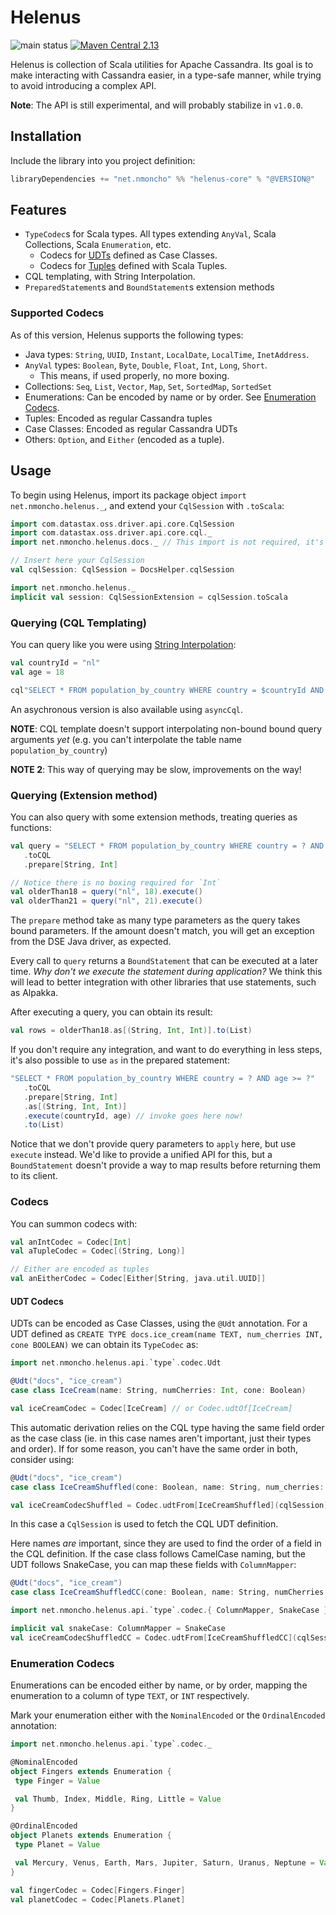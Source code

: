 # Helenus

![main status](https://github.com/nMoncho/helenus/actions/workflows/main.yaml/badge.svg)
[![Maven Central 2.13](https://maven-badges.herokuapp.com/maven-central/net.nmoncho/helenus-core_2.13/badge.svg)](https://maven-badges.herokuapp.com/maven-central/net.nmoncho/helenus-core_2.13)

Helenus is collection of Scala utilities for Apache Cassandra. Its goal is to
make interacting with Cassandra easier, in a type-safe manner, while trying to
avoid introducing a complex API.

**Note**: The API is still experimental, and will probably stabilize in `v1.0.0`.

## Installation

Include the library into you project definition:

```scala
libraryDependencies += "net.nmoncho" %% "helenus-core" % "@VERSION@"
```

## Features

 - `TypeCodec`s for Scala types. All types extending `AnyVal`, Scala Collections, Scala `Enumeration`, etc.
   - Codecs for [UDTs](https://docs.datastax.com/en/cql-oss/3.3/cql/cql_using/useCreateUDT.html) defined as Case Classes.
   - Codecs for [Tuples](https://docs.datastax.com/en/cql-oss/3.3/cql/cql_using/useCreateTableTuple.html) defined with Scala Tuples.
 - CQL templating, with String Interpolation.
 - `PreparedStatement`s and `BoundStatement`s extension methods

### Supported Codecs

As of this version, Helenus supports the following types:

- Java types: `String`, `UUID`, `Instant`, `LocalDate`, `LocalTime`, `InetAddress`.
- `AnyVal` types: `Boolean`, `Byte`, `Double`, `Float`, `Int`, `Long`, `Short`.
  - This means, if used properly, no more boxing.
- Collections: `Seq`, `List`, `Vector`, `Map`, `Set`, `SortedMap`, `SortedSet`
- Enumerations: Can be encoded by name or by order. See [Enumeration Codecs](#enumeration-codecs).
- Tuples: Encoded as regular Cassandra tuples
- Case Classes: Encoded as regular Cassandra UDTs
- Others: `Option`, and `Either` (encoded as a tuple).


## Usage

To begin using Helenus, import its package object `import net.nmoncho.helenus._`, and extend
your `CqlSession` with `.toScala`:

```scala mdoc
import com.datastax.oss.driver.api.core.CqlSession
import com.datastax.oss.driver.api.core.cql._
import net.nmoncho.helenus.docs._ // This import is not required, it's here to run MDoc

// Insert here your CqlSession
val cqlSession: CqlSession = DocsHelper.cqlSession

import net.nmoncho.helenus._
implicit val session: CqlSessionExtension = cqlSession.toScala
```

### Querying (CQL Templating)

You can query like you were using [String Interpolation](https://docs.scala-lang.org/overviews/core/string-interpolation.html):

```scala mdoc
val countryId = "nl"
val age = 18

cql"SELECT * FROM population_by_country WHERE country = $countryId AND age > $age".execute()
```

An asychronous version is also available using `asyncCql`.

**NOTE**: CQL template doesn't support interpolating non-bound bound query arguments _yet_ (e.g. you can't interpolate
the table name `population_by_country`)

**NOTE 2**: This way of querying may be slow, improvements on the way!

### Querying (Extension method)

You can also query with some extension methods, treating queries as functions:

```scala mdoc
val query = "SELECT * FROM population_by_country WHERE country = ? AND age >= ?"
   .toCQL
   .prepare[String, Int]

// Notice there is no boxing required for `Int`
val olderThan18 = query("nl", 18).execute()
val olderThan21 = query("nl", 21).execute()
```

The `prepare` method take as many type parameters as the query takes bound parameters. If the amount doesn't match, you
will get an exception from the DSE Java driver, as expected.

Every call to `query` returns a `BoundStatement` that can be executed at a later time. _Why don't we execute
the statement during application?_ We think this will lead to better integration with other libraries that use
statements, such as Alpakka.

After executing a query, you can obtain its result:

```scala mdoc
val rows = olderThan18.as[(String, Int, Int)].to(List)
```

If you don't require any integration, and want to do everything in less steps, it's also possible to use `as` in
the prepared statement:

```scala mdoc
"SELECT * FROM population_by_country WHERE country = ? AND age >= ?"
   .toCQL
   .prepare[String, Int]
   .as[(String, Int, Int)]
   .execute(countryId, age) // invoke goes here now!
   .to(List)
```

Notice that we don't provide query parameters to `apply` here, but use `execute` instead. We'd like to provide a unified
API for this, but a `BoundStatement` doesn't provide a way to map results before returning them to its client.


### Codecs

You can summon codecs with:

```scala mdoc
val anIntCodec = Codec[Int]
val aTupleCodec = Codec[(String, Long)]

// Either are encoded as tuples
val anEitherCodec = Codec[Either[String, java.util.UUID]] 
```

#### UDT Codecs

UDTs can be encoded as Case Classes, using the `@Udt` annotation. For a UDT defined as
`CREATE TYPE docs.ice_cream(name TEXT, num_cherries INT, cone BOOLEAN)` we can obtain its `TypeCodec` as:

```scala mdoc
import net.nmoncho.helenus.api.`type`.codec.Udt

@Udt("docs", "ice_cream")
case class IceCream(name: String, numCherries: Int, cone: Boolean)

val iceCreamCodec = Codec[IceCream] // or Codec.udtOf[IceCream]
```

This automatic derivation relies on the CQL type having the same field order as the case class (ie. in this case names
aren't  important,  just their types and order). If for some reason, you can't have the same order in both, consider using:

```scala mdoc
@Udt("docs", "ice_cream")
case class IceCreamShuffled(cone: Boolean, name: String, num_cherries: Int)

val iceCreamCodecShuffled = Codec.udtFrom[IceCreamShuffled](cqlSession)
```

In this case a `CqlSession` is used to fetch the CQL UDT definition.

Here names _are_ important, since they are used to find the order of a field in the CQL definition. If the case class
follows CamelCase naming, but the UDT follows SnakeCase, you can map these fields with `ColumnMapper`:

```scala
@Udt("docs", "ice_cream")
case class IceCreamShuffledCC(cone: Boolean, name: String, numCherries: Int)

import net.nmoncho.helenus.api.`type`.codec.{ ColumnMapper, SnakeCase }

implicit val snakeCase: ColumnMapper = SnakeCase
val iceCreamCodecShuffledCC = Codec.udtFrom[IceCreamShuffledCC](cqlSession)
```

### Enumeration Codecs

Enumerations can be encoded either by name, or by order, mapping the enumeration to a column of
type `TEXT`, or `INT` respectively.

Mark your enumeration either with the `NominalEncoded` or the `OrdinalEncoded` annotation:

```scala mdoc
import net.nmoncho.helenus.api.`type`.codec._

@NominalEncoded
object Fingers extends Enumeration {
 type Finger = Value

 val Thumb, Index, Middle, Ring, Little = Value
}

@OrdinalEncoded
object Planets extends Enumeration {
 type Planet = Value

 val Mercury, Venus, Earth, Mars, Jupiter, Saturn, Uranus, Neptune = Value
}

val fingerCodec = Codec[Fingers.Finger]
val planetCodec = Codec[Planets.Planet]
```